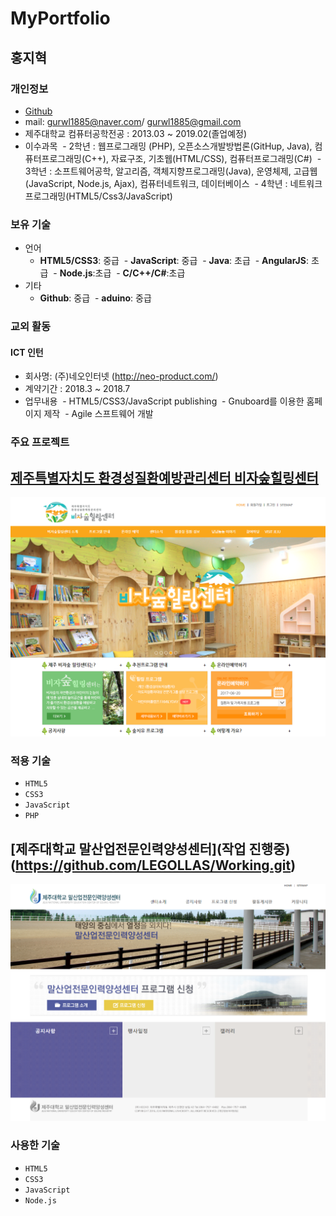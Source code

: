 # MyPortfolio
## 홍지혁

### 개인정보
- [Github](https://github.com/LEGOLLAS)
- mail: gurwl1885@naver.com/ gurwl1885@gmail.com
- 제주대학교 컴퓨터공학전공 : 2013.03 ~ 2019.02(졸업예정)
- 이수과목
  - 2학년 : 웹프로그래밍 (PHP), 오픈소스개발방법론(GitHup, Java), 컴퓨터프로그래밍(C++), 자료구조, 기초웹(HTML/CSS), 컴퓨터프로그래밍(C#)
  - 3학년 : 소프트웨어공학, 알고리즘, 객체지향프로그래밍(Java), 운영체제, 고급웹(JavaScript, Node.js, Ajax), 컴퓨터네트워크, 데이터베이스
  - 4학년 : 네트워크프로그래밍(HTML5/Css3/JavaScript)

### 보유 기술
- 언어
  - **HTML5/CSS3**: 중급
  - **JavaScript**: 중급
  - **Java**: 초급
  - **AngularJS**: 초급
  - **Node.js**:초급
  - **C/C++/C#**:초급
- 기타
  - **Github**: 중급
  - **aduino**: 중급

### 교외 활동

####  ICT 인턴 

- 회사명: (주)네오인터넷 (http://neo-product.com/)
- 계약기간 : 2018.3 ~ 2018.7
- 업무내용
  - HTML5/CSS3/JavaScript publishing
  - Gnuboard를 이용한 홈페이지 제작
  - Agile 스프트웨어 개발  
  

### 주요 프로젝트

## [제주특별자치도 환경성질환예방관리센터 비자숲힐링센터](http://www.jejuatopycenter.kr/)

![healing_main](./images/healing_main.png)

### 적용 기술
- `HTML5`
- `CSS3` 
- `JavaScript`
- `PHP`

## [제주대학교 말산업전문인력양성센터](작업 진행중)(https://github.com/LEGOLLAS/Working.git)

![horse_main](./images/horse_main.png)
 
### 사용한 기술
- `HTML5`
- `CSS3` 
- `JavaScript`
- `Node.js`
